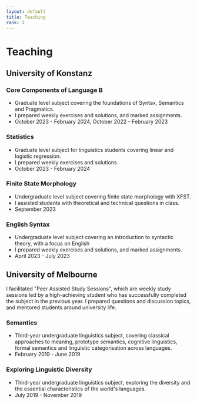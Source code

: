 ```yaml
---
layout: default
title: Teaching
rank: 2
---
```


# Teaching

## University of Konstanz

### Core Components of Language B
- Graduate level subject covering the foundations of Syntax, Semantics and Pragmatics.
- I prepared weekly exercises and solutions, and marked assignments.
- October 2023 - February 2024, October 2022 - February 2023
### Statistics
- Graduate level subject for linguistics students covering linear and logistic regression.
- I prepared weekly exercises and solutions.
- October 2023 - February 2024
### Finite State Morphology
- Undergraduate level subject covering finite state morphology with XFST.
- I assisted students with theoretical and technical questions in class.
- September 2023
### English Syntax
- Undergraduate level subject covering an introduction to syntactic theory, with a focus on English
- I prepared weekly exercises and solutions, and marked assignments.
- April 2023 - July 2023
 
## University of Melbourne
I facilitated "Peer Assisted Study Sessions", which are weekly study sessions led by a high-achieving student who has
successfully completed the subject in the previous year. I prepared questions and discussion topics, and mentored students around university life.

### Semantics
- Third-year undergraduate linguistics subject, covering classical approaches to meaning, prototype semantics, cognitive linguistics, formal semantics and linguistic categorisation across languages.
- February 2019 - June 2019
### Exploring Linguistic Diversity
- Third-year undergraduate linguistics subject, exploring the diversity and the essential characteristics of the world's languages.
- July 2019 - November 2019
